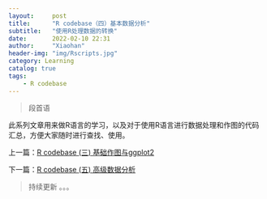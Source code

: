 ```yaml
---
layout:     post
title:      "R codebase（四）基本数据分析"
subtitle:   "使用R处理数据的转换"
date:       2022-02-10 22:31
author:     "Xiaohan"
header-img: "img/Rscripts.jpg"
category: Learning
catalog: true
tags:
    - R codebase
---
```


> 段首语

此系列文章用来做R语言的学习，以及对于使用R语言进行数据处理和作图的代码汇总，方便大家随时进行查找、使用。

上一篇：[R codebase (三) 基础作图与ggplot2](https://yangxiaohan0120.github.io/learning/2022/02/07/Learning-R-codebase-(三)-基础作图与ggplot2)

下一篇：[R codebase (五) 高级数据分析](https://yangxiaohan0120.github.io/learning/2022/02/07/Learning-R-codebase-(五)-高级数据分析)

> 持续更新 。。。
